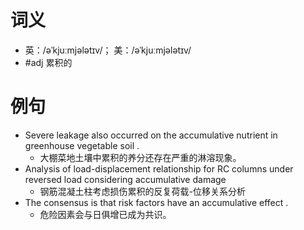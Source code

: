 # 词义
- 英：/əˈkjuːmjələtɪv/； 美：/əˈkjuːmjələtɪv/
- #adj 累积的
# 例句
- Severe leakage also occurred on the accumulative nutrient in greenhouse vegetable soil .
	- 大棚菜地土壤中累积的养分还存在严重的淋溶现象。
- Analysis of load-displacement relationship for RC columns under reversed load considering accumulative damage
	- 钢筋混凝土柱考虑损伤累积的反复荷载-位移关系分析
- The consensus is that risk factors have an accumulative effect .
	- 危险因素会与日俱增已成为共识。
